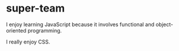 # super-team

I enjoy learning JavaScript because it involves functional and object-oriented programming.

I really enjoy CSS.
